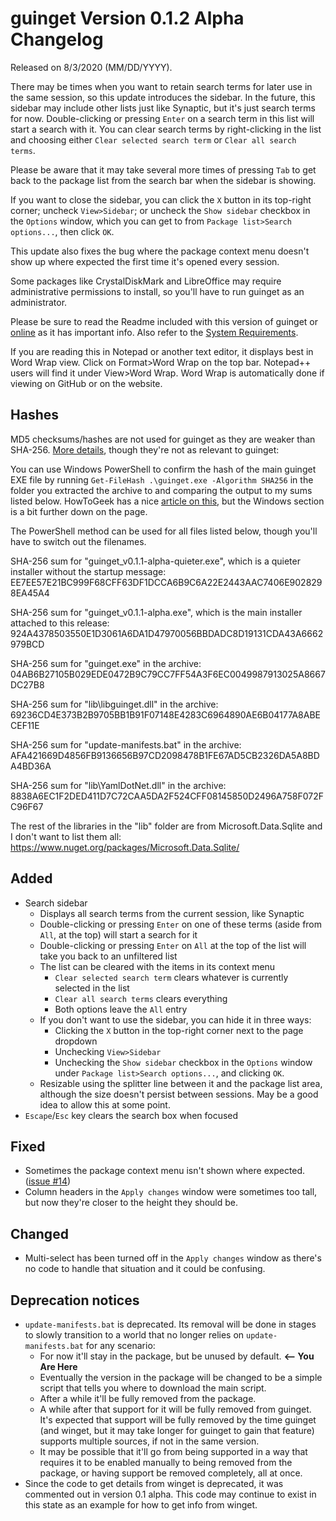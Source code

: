 # guinget Version 0.1.2 Alpha Changelog
Released on 8/3/2020 (MM/DD/YYYY).

There may be times when you want to retain search terms for later use in the same session, so this update introduces the sidebar. In the future, this sidebar may include other lists just like Synaptic, but it's just search terms for now. Double-clicking or pressing `Enter` on a search term in this list will start a search with it. You can clear search terms by right-clicking in the list and choosing either `Clear selected search term` or `Clear all search terms`.

Please be aware that it may take several more times of pressing `Tab` to get back to the package list from the search bar when the sidebar is showing.

If you want to close the sidebar, you can click the `X` button in its top-right corner; uncheck `View>Sidebar`; or uncheck the `Show sidebar` checkbox in the `Options` window, which you can get to from `Package list>Search options...`, then click `OK`.

This update also fixes the bug where the package context menu doesn't show up where expected the first time it's opened every session.

Some packages like CrystalDiskMark and LibreOffice may require administrative permissions to install, so you'll have to run guinget as an administrator.

Please be sure to read the Readme included with this version of guinget or [online](https://github.com/DrewNaylor/guinget/blob/master/docs/readmes/readme-v0.1.2-alpha.txt) as it has important info. Also refer to the [System Requirements](https://github.com/DrewNaylor/guinget/blob/master/docs/system-requirements.md).

If you are reading this in Notepad or another text editor, it displays best in Word Wrap view. Click on Format>Word Wrap on the top bar. Notepad++ users will find it under View>Word Wrap. Word Wrap is automatically done if viewing on GitHub or on the website.

## Hashes

MD5 checksums/hashes are not used for guinget as they are weaker than SHA-256. [More details](https://github.com/DrewNaylor/UXL-Launcher/issues/124), though they're not as relevant to guinget:


You can use Windows PowerShell to confirm the hash of the main guinget EXE file by running
`Get-FileHash .\guinget.exe -Algorithm SHA256` in the folder you extracted the archive to and comparing the output to my sums listed below. HowToGeek has a nice [article on this](https://www.howtogeek.com/67241/htg-explains-what-are-md5-sha-1-hashes-and-how-do-i-check-them/), but the Windows section is a bit further down on the page.

The PowerShell method can be used for all files listed below, though you'll have to switch out the filenames.

SHA-256 sum for "guinget_v0.1.1-alpha-quieter.exe", which is a quieter installer without the startup message:
EE7EE57E21BC999F68CFF63DF1DCCA6B9C6A22E2443AAC7406E9028298EA45A4

SHA-256 sum for "guinget_v0.1.1-alpha.exe", which is the main installer attached to this release:
924A4378503550E1D3061A6DA1D47970056BBDADC8D19131CDA43A6662979BCD

SHA-256 sum for "guinget.exe" in the archive:
04AB6B27105B029EDE0472B9C79CC7FF54A3F6EC0049987913025A8667DC27B8

SHA-256 sum for "lib\libguinget.dll" in the archive:
69236CD4E373B2B9705BB1B91F07148E4283C6964890AE6B04177A8ABECEF11E

SHA-256 sum for "update-manifests.bat" in the archive:
AFA421669D4856FB9136656B97CD2098478B1FE67AD5CB2326DA5A8BDA4BD36A

SHA-256 sum for "lib\YamlDotNet.dll" in the archive:
8838A6EC1F2DED411D7C72CAA5DA2F524CFF08145850D2496A758F072FC96F67

The rest of the libraries in the "lib" folder are from Microsoft.Data.Sqlite and I don't want to list them all:
https://www.nuget.org/packages/Microsoft.Data.Sqlite/



## Added

- Search sidebar
  - Displays all search terms from the current session, like Synaptic
  - Double-clicking or pressing `Enter` on one of these terms (aside from `All`, at the top) will start a search for it
  - Double-clicking or pressing `Enter` on `All` at the top of the list will take you back to an unfiltered list
  - The list can be cleared with the items in its context menu
    - `Clear selected search term` clears whatever is currently selected in the list
    - `Clear all search terms` clears everything
    - Both options leave the `All` entry
  - If you don't want to use the sidebar, you can hide it in three ways:
    - Clicking the `X` button in the top-right corner next to the page dropdown
	- Unchecking `View>Sidebar`
	- Unchecking the `Show sidebar` checkbox in the `Options` window under `Package list>Search options...`, and clicking `OK`.
  - Resizable using the splitter line between it and the package list area, although the size doesn't persist between sessions. May be a good idea to allow this at some point.
- `Escape`/`Esc` key clears the search box when focused
  
## Fixed

- Sometimes the package context menu isn't shown where expected. ([issue #14](https://github.com/DrewNaylor/guinget/issues/14))
- Column headers in the `Apply changes` window were sometimes too tall, but now they're closer to the height they should be.

## Changed

- Multi-select has been turned off in the `Apply changes` window as there's no code to handle that situation and it could be confusing.

## Deprecation notices

- `update-manifests.bat` is deprecated. Its removal will be done in stages to slowly transition to a world that no longer relies on `update-manifests.bat` for any scenario:
  - For now it'll stay in the package, but be unused by default.  **<-- You Are Here**
  - Eventually the version in the package will be changed to be a simple script that tells you where to download the main script.
  - After a while it'll be fully removed from the package.
  - A while after that support for it will be fully removed from guinget. It's expected that support will be fully removed by the time guinget (and winget, but it may take longer for guinget to gain that feature) supports multiple sources, if not in the same version.
  - It may be possible that it'll go from being supported in a way that requires it to be enabled manually to being removed from the package, or having support be removed completely, all at once.
- Since the code to get details from winget is deprecated, it was commented out in version 0.1 alpha. This code may continue to exist in this state as an example for how to get info from winget.
